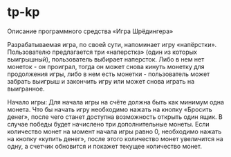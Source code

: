 # tp-kp
Описание программного средства «Игра Шрёдингера»

Разрабатываемая игра, по своей сути, напоминает игру «напёрстки». Пользователю предлагается три «наперстка» (один из которых выигрышный), пользователь выбирает наперсток. Либо в нем нет монеток - он проиграл, тогда он может снова кинуть монетку для продолжения игры, либо в нем есть монетки - пользователь может забрать выигрыш и закончить игру или может снова играть на выигранное. 

Начало игры:
Для начала игры на счёте должна быть как минимум одна монета. 
Что бы начать игру необходимо нажать на кнопку «Бросить денег», после чего станет доступна возможность открыть один ящик. 
В случае победы будет начислено три дополнительные монеты.
Если количество монет на момент начала игры равно 0, необходимо нажать на кнопку «купить денег», после этого количество монет увеличится на одну, а счетчик обновится и покажет текущее количество монет.

